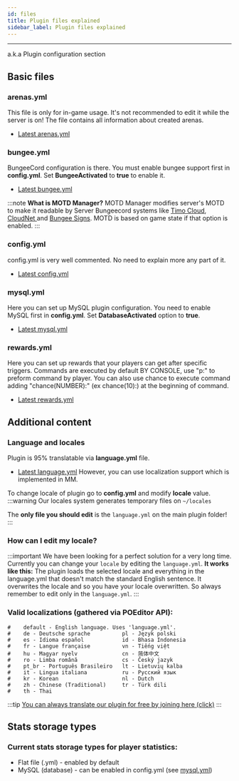 ```yaml
---
id: files
title: Plugin files explained
sidebar_label: Plugin files explained
---
```

---
a.k.a Plugin configuration section

## Basic files

### arenas.yml

This file is only for in-game usage. It's not recommended to edit it while the server is on! The file contains all information about created arenas.

* [Latest arenas.yml](https://raw.githubusercontent.com/Plugily-Projects/Village_Defense/master/src/main/resources/arenas.yml)

### bungee.yml

BungeeCord configuration is there. You must enable bungee support first in **config.yml**. Set **BungeeActivated** to **true** to enable it.

* [Latest bungee.yml](https://raw.githubusercontent.com/Plugily-Projects/Village_Defense/master/src/main/resources/bungee.yml)

:::note
 **What is MOTD Manager?** MOTD Manager modifies server's MOTD to make it readable by Server Bungeecord systems like [Timo Cloud](https://www.spigotmc.org/resources/timocloud-the-most-efficient-cloud-system.53757/), [CloudNet ](https://www.spigotmc.org/resources/cloudnet-v3-the-cloud-network-environment-technology.42059/)and [Bungee Signs](https://www.spigotmc.org/resources/bungeesigns.6563/). MOTD is based on game state if that option is enabled.
:::

### config.yml

config.yml is very well commented. No need to explain more any part of it.

* [Latest config.yml](https://raw.githubusercontent.com/Plugily-Projects/Village_Defense/master/src/main/resources/config.yml)

### mysql.yml

Here you can set up MySQL plugin configuration. You need to enable MySQL first in **config.yml**. Set **DatabaseActivated** option to **true**.

* [Latest mysql.yml](https://raw.githubusercontent.com/Plugily-Projects/Village_Defense/master/src/main/resources/mysql.yml)

### rewards.yml

Here you can set up rewards that your players can get after specific triggers.
Commands are executed by default BY CONSOLE, use "p:" to preform command by player.
You can also use chance to execute command adding "chance(NUMBER):" (ex chance(10):) at the beginning of command.

* [Latest rewards.yml](https://raw.githubusercontent.com/Plugily-Projects/Village_Defense/master/src/main/resources/rewards.yml)

## Additional content

### Language and locales

Plugin is 95% translatable via **language.yml** file.

* [Latest language.yml](https://raw.githubusercontent.com/Plugily-Projects/Village_Defense/master/src/main/resources/language.yml)
However, you can use localization support which is implemented in MM.

To change locale of plugin go to **config.yml** and modify **locale** value.
:::warning
Our locales system generates temporary files on `~/locales`

The **only file you should edit** is the `language.yml` on the main plugin folder!
:::
### How can I edit my locale?
:::important
We have been looking for a perfect solution for a very long time.
Currently you can change your `locale` by editing the `language.yml`.
**It works like this:** The plugin loads the selected locale and everything in the language.yml that doesn't match the standard English sentence. It overwrites the locale and so you have your locale overwritten.
So always remember to edit only in the `language.yml`.
:::
###  **Valid localizations \(gathered via POEditor API\):**

```text
#    default - English language. Uses 'language.yml'.
#    de - Deutsche sprache          pl - Język polski
#    es - Idioma español            id - Bhasa Indonesia
#    fr - Langue française          vn - Tiếng việt
#    hu - Magyar nyelv              cn - 简体中文
#    ro - Limba română              cs - Český jazyk
#    pt_br - Português Brasileiro   lt - Lietuvių kalba
#    it - Lingua italiana           ru - Русский язык
#    kr - Korean                    nl - Dutch
#    zh - Chinese (Traditional)     tr - Türk dili
#    th - Thai
```

:::tip
 [You can always translate our plugin for free by joining here \(click\)](https://translate.plugily.xyz)
:::

## Stats storage types

### **Current stats storage types for player statistics:**

* Flat file \(.yml\) - enabled by default
* MySQL \(database\) - can be enabled in config.yml \(see [mysql.yml](plugin-files-explained.md#mysql-yml)\)

